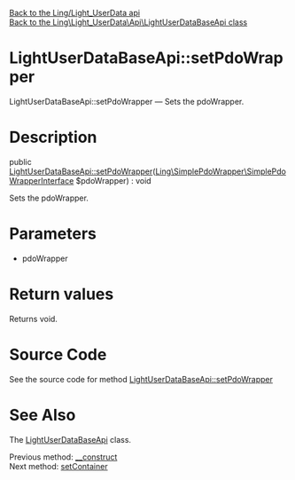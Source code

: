 [Back to the Ling/Light_UserData api](https://github.com/lingtalfi/Light_UserData/blob/master/doc/api/Ling/Light_UserData.md)<br>
[Back to the Ling\Light_UserData\Api\LightUserDataBaseApi class](https://github.com/lingtalfi/Light_UserData/blob/master/doc/api/Ling/Light_UserData/Api/LightUserDataBaseApi.md)


LightUserDataBaseApi::setPdoWrapper
================



LightUserDataBaseApi::setPdoWrapper — Sets the pdoWrapper.




Description
================


public [LightUserDataBaseApi::setPdoWrapper](https://github.com/lingtalfi/Light_UserData/blob/master/doc/api/Ling/Light_UserData/Api/LightUserDataBaseApi/setPdoWrapper.md)([Ling\SimplePdoWrapper\SimplePdoWrapperInterface](https://github.com/lingtalfi/SimplePdoWrapper/blob/master/doc/api/Ling/SimplePdoWrapper/SimplePdoWrapperInterface.md) $pdoWrapper) : void




Sets the pdoWrapper.




Parameters
================


- pdoWrapper

    


Return values
================

Returns void.








Source Code
===========
See the source code for method [LightUserDataBaseApi::setPdoWrapper](https://github.com/lingtalfi/Light_UserData/blob/master/Api/LightUserDataBaseApi.php#L55-L58)


See Also
================

The [LightUserDataBaseApi](https://github.com/lingtalfi/Light_UserData/blob/master/doc/api/Ling/Light_UserData/Api/LightUserDataBaseApi.md) class.

Previous method: [__construct](https://github.com/lingtalfi/Light_UserData/blob/master/doc/api/Ling/Light_UserData/Api/LightUserDataBaseApi/__construct.md)<br>Next method: [setContainer](https://github.com/lingtalfi/Light_UserData/blob/master/doc/api/Ling/Light_UserData/Api/LightUserDataBaseApi/setContainer.md)<br>

